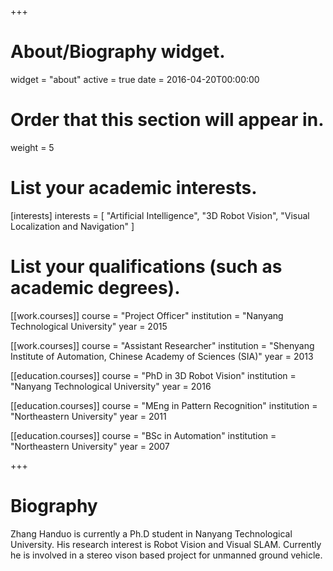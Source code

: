+++
# About/Biography widget.
widget = "about"
active = true
date = 2016-04-20T00:00:00

# Order that this section will appear in.
weight = 5

# List your academic interests.
[interests]
  interests = [
    "Artificial Intelligence",
    "3D Robot Vision",
    "Visual Localization and Navigation"
  ]

# List your qualifications (such as academic degrees).
[[work.courses]]
  course = "Project Officer"
  institution = "Nanyang Technological University"
  year = 2015

[[work.courses]]
  course = "Assistant Researcher"
  institution = "Shenyang Institute of Automation, Chinese Academy of Sciences (SIA)"
  year = 2013

[[education.courses]]
  course = "PhD in 3D Robot Vision"
  institution = "Nanyang Technological University"
  year = 2016

[[education.courses]]
  course = "MEng in Pattern Recognition"
  institution = "Northeastern University"
  year = 2011

[[education.courses]]
  course = "BSc in Automation"
  institution = "Northeastern University"
  year = 2007
 
+++

# Biography

 Zhang Handuo is currently a Ph.D student in Nanyang Technological University. His research interest is Robot Vision and Visual SLAM. Currently he is involved in a stereo vison based project for unmanned ground vehicle.
